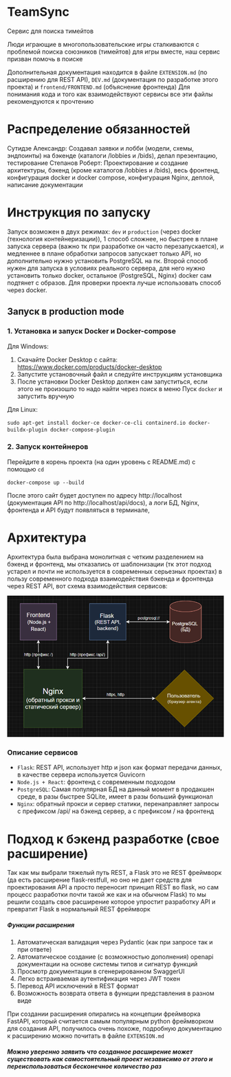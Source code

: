 # TeamSync
Сервис для поиска тимейтов

Люди играющие в многопользовательские игры сталкиваются с проблемой поиска союзников (тимейтов) для игры вместе, наш сервис призван помочь в поиске

Дополнительная документация находится в файле `EXTENSION.md` (по расширению для REST API), `DEV.md` (документация по разработке этого проекта) и `frontend/FRONTEND.md` (объяснение фронтенда)
Для понимания кода и того как взаимодействуют сервисы все эти файлы рекомендуются к прочтению
# Распределение обязанностей

Сутидзе Александр: Создавал заявки и лобби (модели, схемы, эндпоинты) на бэкенде (каталоги /lobbies и /bids), делал презентацию, тестирование
Степанов Роберт: Проектирование и создание архитектуры, бэкенд (кроме каталогов /lobbies и /bids), весь фронтенд, конфигурация docker и docker compose, конфигурация Nginx, деплой, написание документации 

# Инструкция по запуску
Запуск возможен в двух режимах: `dev` и `production` 
(через docker (технология контейнеризации)), 1 способ сложнее, но быстрее в плане 
запуска сервера (важно тк при разработке он часто
перезапускается), и медленнее в плане обработки запросов
запускает только API, но дополнительно нужно 
установить PostgreSQL на пк. Второй способ нужен 
для запуска в условиях реального сервера, для него 
нужно установить только docker, остальное (PostgreSQL,
Nginx) docker сам подтянет с образов. Для проверки проекта лучше использовать способ через docker.

## Запуск в production mode
### 1. Установка и запуск Docker и Docker-compose
Для Windows: 
1. Скачайте Docker Desktop с сайта: https://www.docker.com/products/docker-desktop
2. Запустите установочный файл и следуйте инструкциям установщика
3. После установки Docker Desktop должен сам запуститься, если этого не произошло то надо найти через поиск в меню Пуск `docker` и запустить вручную

Для Linux:
```bush
sudo apt-get install docker-ce docker-ce-cli containerd.io docker-buildx-plugin docker-compose-plugin
```
### 2. Запуск контейнеров
Перейдите в корень проекта (на один уровень с README.md) с помощью `cd`
```bush
docker-compose up --build
```
После этого сайт будет доступен по адресу http://localhost (документация API по http://localhost/api/docs),  а логи БД, Nginx, фронтенда и API будут появляться в терминале,

# Архитектура
Архитектура была выбрана монолитная с четким разделением на бэкенд и фронтенд, мы отказались от шаблонизации (тк этот подход устарел и почти не используется в современных серьезных проектах) в пользу современного подхода взаимодействия бэкенда и фронтенда через REST API, вот схема взаимодействия сервисов:

![](images/architecture.png)

### Описание сервисов
 - `Flask`: REST API, использует http и json как формат передачи данных, в качестве сервера используется Guvicorn
 - `Node.js + React`: фронтенд с современным подходом
 - `PostgreSQL`: Самая популярная БД на данный момент в продакшен среде, в разы быстрее SQLite, имеет в разы больший функционал
 - `Nginx`: обратный прокси и сервер статики, перенаправляет запросы с префиксом /api/ на бэкенд сервер, а с префиксом / на фронтенд


# Подход к бэкенд разработке (свое расширение)
Так как мы выбрали тяжелый путь REST, а Flask это не REST фреймворк (да есть расширение flask-restfull, но оно не дает средств для проектирования API а просто переносит принцип REST во flask, но сам процесс разработки почти такой же как и на обычном Flask) то мы решили создать свое расширение которое упростит разработку API и превратит Flask в нормальный REST фреймворк

##### Функции расширения
1. Автоматическая валидация через Pydantic (как при запросе так и при ответе)
2. Автоматическое создание (с возможностью дополнения) openapi документации на основе системы типов и сигнатур функций
3. Просмотр документации в сгенерированном SwaggerUI
4. Легко встраиваемая аутентификация через JWT токен 
5. Перевод API исключений в REST формат
6. Возможность возврата ответа в функции представления в разном виде

При создании расширения опирались на концепции фреймворка FastAPI, который считается самым популярным python фреймворком для создания API, получилось очень похоже, подробную документацию к расширению можно почитать в файле `EXTENSION.md`

##### Можно **уверенно** заявить что созданное расширение может существовать как самостоятельный проект независимо от этого и переиспользоваться **бесконечное количество раз**

